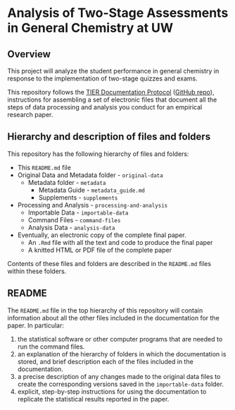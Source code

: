 # Analysis of Two-Stage Assessments in General Chemistry at UW 

## Overview 

This project will analyze the student performance in general chemistry
in response to the implementation of two-stage quizzes and exams.

This repository follows the [TIER Documentation Protocol](https://www.projecttier.org/tier-protocol/specifications-3-0/#overview-of-the-documentation) ([GitHub repo](https://github.com/ProjectTIER/projecttier.org)), 
instructions for assembling a set of electronic files that document 
all the steps of data processing and analysis you conduct for an
empirical research paper. 


## Hierarchy and description of files and folders

This repository has the following hierarchy of files and folders:

- This `README.md` file 
- Original Data and Metadata folder - `original-data`
    + Metadata folder - `metadata`
        - Metadata Guide - `metadata_guide.md`
        - Supplements - `supplements`
- Processing and Analysis  - `processing-and-analysis`
    + Importable Data - `importable-data`
    + Command Files - `command-files`
    + Analysis Data - `analysis-data`
- Eventually, an electronic copy of the complete final paper. 
	+ An `.Rmd` file with all the text and code to produce the final paper
	+ A knitted HTML or PDF file of the complete paper

Contents of these files and folders are described in the `README.md` 
files within these folders.

## README

The `README.md` file in the top hierarchy of this repository will contain
information about all the other files included in the documentation 
for the paper. In particular:

1. the statistical software or other computer programs that are 
needed to run the command files.
1. an explanation of the hierarchy of folders in which the 
documentation is stored, and brief description each of the files 
included in the documentation.
1. a precise description of any changes made to the original data files 
to create the corresponding versions saved in the `importable-data` 
folder.
1. explicit, step-by-step instructions for using the 
documentation to replicate the statistical results reported in the 
paper.
